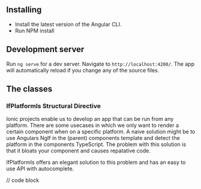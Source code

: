 ## Installing

- Install the latest version of the Angular CLI.
- Run NPM install

## Development server

Run `ng serve` for a dev server. Navigate to `http://localhost:4200/`. The app will automatically reload if you change any of the source files.

## The classes

### IfPlatformIs Structural Directive

Ionic projects enable us to develop an app that can be run from any platform.
There are some usecases in which we only want to render a certain component when on a specific platform.
A naive solution might be to use Angulars NgIf in the (parent) components template and detect the platform in the components TypeScript.
The problem with this solution is that it bloats your component and causes repatative code.

IfPlatformIs offers an elegant solution to this problem and has an easy to use API with autocomplete.

// code block
